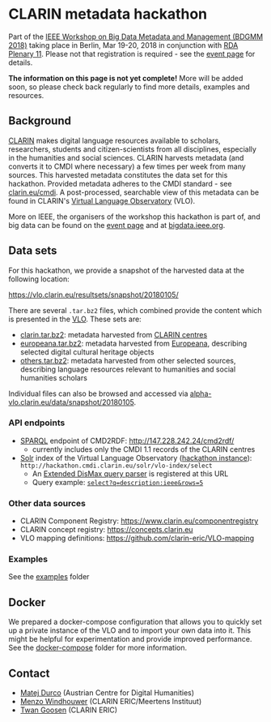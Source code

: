 # CLARIN metadata hackathon

Part of the [IEEE Workshop on Big Data Metadata and Management (BDGMM 2018)](https://bigdatawg.nist.gov/bdgmm2018.html)
taking place in Berlin, Mar 19-20, 2018 in conjunction with [RDA Plenary 11](https://www.rd-alliance.org/plenaries/rda-eleventh-plenary-meeting-berlin-germany).
Please not that registration is required - see the [event page](https://bigdatawg.nist.gov/bdgmm2018.html) for details.

**The information on this page is not yet complete!** More will be added soon, so please check back regularly to find more details, examples and resources.

## Background

[CLARIN](https://www.clarin.eu) makes digital language resources available to scholars, researchers, students and citizen-scientists from all disciplines, especially in the humanities and social sciences. CLARIN harvests metadata (and converts it to CMDI where necessary) a few times per week from many sources. This harvested metadata constitutes the data set for this hackathon. Provided metadata adheres to the CMDI standard - see [clarin.eu/cmdi](https://www.clarin.eu/cmdi). A post-processed, searchable view of this metadata can be found in CLARIN's [Virtual Language Observatory](https://vlo.clarin.eu) (VLO).

More on IEEE, the organisers of the workshop this hackathon is part of, and big data can be found on the [event page](https://bigdatawg.nist.gov/bdgmm2018.html) and at [bigdata.ieee.org](https://bigdata.ieee.org/).

## Data sets

For this hackathon, we provide a snapshot of the harvested data at the following location:

https://vlo.clarin.eu/resultsets/snapshot/20180105/

There are several `.tar.bz2` files, which combined provide the content which is presented in the [VLO](https://vlo.clarin.eu). These sets are:
* [clarin.tar.bz2](https://vlo.clarin.eu/resultsets/snapshot/20180105/clarin.tar.bz2): metadata harvested from [CLARIN centres](https://www.clarin.eu/content/clarin-centres)
* [europeana.tar.bz2](https://vlo.clarin.eu/resultsets/snapshot/20180105/europeana.tar.bz2): metadata harvested from [Europeana](https://www.europeana.eu/), describing selected digital cultural heritage objects
* [others.tar.bz2](https://vlo.clarin.eu/resultsets/snapshot/20180105/others.tar.bz2): metadata harvested from other selected sources, describing language resources relevant to humanities and social humanities scholars

Individual files can also be browsed and accessed via [alpha-vlo.clarin.eu/data/snapshot/20180105](http://alpha-vlo.clarin.eu/data/snapshot/20180105/).

### API endpoints

* [SPARQL](https://www.w3.org/TR/sparql11-query/) endpoint of CMD2RDF: http://147.228.242.24/cmd2rdf/
  * currently includes only the CMDI 1.1 records of the CLARIN centres
* [Solr](https://lucene.apache.org/solr/) index of the Virtual Language Observatory ([hackathon instance](http://hackathon.cmdi.clarin.eu/vlo)): `http://hackathon.cmdi.clarin.eu/solr/vlo-index/select`
  * An [Extended DisMax query parser](https://lucene.apache.org/solr/guide/7_0/the-extended-dismax-query-parser.html) is registered at this URL
  * Query example: [`select?q=description:ieee&rows=5`](http://hackathon.cmdi.clarin.eu/solr/vlo-index/select?q=description:ieee&rows=5)

### Other data sources
* CLARIN Component Registry: https://www.clarin.eu/componentregistry 
* CLARIN concept registry: https://concepts.clarin.eu
* VLO mapping definitions: https://github.com/clarin-eric/VLO-mapping 

### Examples

See the [examples](./examples) folder

## Docker

We prepared a docker-compose configuration that allows you to quickly set up a private
instance of the VLO and to import your own data into it. This might be helpful for
experimentation and provide improved performance. See the [docker-compose](./docker-compose)
folder for more information.

## Contact
* [Matej Durco](https://www.oeaw.ac.at/acdh/team/current-team/matej-durco/) (Austrian Centre for Digital Humanities)
* [Menzo Windhouwer](https://www.clarin.eu/person/menzo-windhouwer) (CLARIN ERIC/Meertens Instituut)
* [Twan Goosen](https://www.clarin.eu/person/twan-goosen) (CLARIN ERIC)
